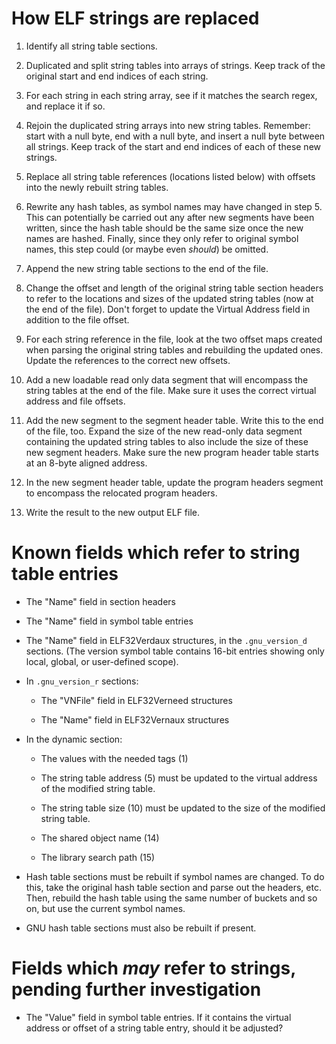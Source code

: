 How ELF strings are replaced
============================

 1. Identify all string table sections.

 2. Duplicated and split string tables into arrays of strings. Keep track of
    the original start and end indices of each string.

 3. For each string in each string array, see if it matches the search regex,
    and replace it if so.

 4. Rejoin the duplicated string arrays into new string tables. Remember: start
    with a null byte, end with a null byte, and insert a null byte between all
    strings. Keep track of the start and end indices of each of these new
    strings.

 5. Replace all string table references (locations listed below) with offsets
    into the newly rebuilt string tables.

 6. Rewrite any hash tables, as symbol names may have changed in step 5. This
    can potentially be carried out any after new segments have been written,
    since the hash table should be the same size once the new names are hashed.
    Finally, since they only refer to original symbol names, this step could
    (or maybe even *should*) be omitted.

 7. Append the new string table sections to the end of the file.

 8. Change the offset and length of the original string table section headers
    to refer to the locations and sizes of the updated string tables (now at
    the end of the file). Don't forget to update the Virtual Address field
    in addition to the file offset.

 9. For each string reference in the file, look at the two offset maps created
    when parsing the original string tables and rebuilding the updated ones.
    Update the references to the correct new offsets.

 10. Add a new loadable read only data segment that will encompass the string
     tables at the end of the file. Make sure it uses the correct virtual
     address and file offsets.

 11. Add the new segment to the segment header table. Write this to the end of
     the file, too. Expand the size of the new read-only data segment containing
     the updated string tables to also include the size of these new segment
     headers. Make sure the new program header table starts at an 8-byte aligned
     address.

 12. In the new segment header table, update the program headers segment to
     encompass the relocated program headers.

 13. Write the result to the new output ELF file.

Known fields which refer to string table entries
================================================

 - The "Name" field in section headers

 - The "Name" field in symbol table entries

 - The "Name" field in ELF32Verdaux structures, in the `.gnu_version_d`
   sections. (The version symbol table contains 16-bit entries showing only
   local, global, or user-defined scope).

 - In `.gnu_version_r` sections:

    - The "VNFile" field in ELF32Verneed structures

    - The "Name" field in ELF32Vernaux structures

 - In the dynamic section:

    - The values with the needed tags (1)

    - The string table address (5) must be updated to the virtual address of
       the modified string table.

    - The string table size (10) must be updated to the size of the modified
       string table.

    - The shared object name (14)

    - The library search path (15)

 - Hash table sections must be rebuilt if symbol names are changed. To do this,
   take the original hash table section and parse out the headers, etc. Then,
   rebuild the hash table using the same number of buckets and so on, but use
   the current symbol names.

 - GNU hash table sections must also be rebuilt if present.

Fields which *may* refer to strings, pending further investigation
==================================================================

 - The "Value" field in symbol table entries. If it contains the virtual
   address or offset of a string table entry, should it be adjusted?
